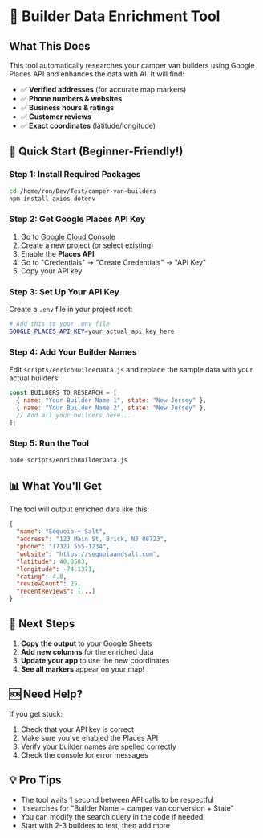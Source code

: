# 🤖 Builder Data Enrichment Tool

## What This Does
This tool automatically researches your camper van builders using Google Places API and enhances the data with AI. It will find:

- ✅ **Verified addresses** (for accurate map markers)
- ✅ **Phone numbers & websites**
- ✅ **Business hours & ratings**
- ✅ **Customer reviews**
- ✅ **Exact coordinates** (latitude/longitude)

## 🚀 Quick Start (Beginner-Friendly!)

### Step 1: Install Required Packages
```bash
cd /home/ron/Dev/Test/camper-van-builders
npm install axios dotenv
```

### Step 2: Get Google Places API Key
1. Go to [Google Cloud Console](https://console.cloud.google.com/)
2. Create a new project (or select existing)
3. Enable the **Places API**
4. Go to "Credentials" → "Create Credentials" → "API Key"
5. Copy your API key

### Step 3: Set Up Your API Key
Create a `.env` file in your project root:
```bash
# Add this to your .env file
GOOGLE_PLACES_API_KEY=your_actual_api_key_here
```

### Step 4: Add Your Builder Names
Edit `scripts/enrichBuilderData.js` and replace the sample data with your actual builders:

```javascript
const BUILDERS_TO_RESEARCH = [
  { name: "Your Builder Name 1", state: "New Jersey" },
  { name: "Your Builder Name 2", state: "New Jersey" },
  // Add all your builders here...
];
```

### Step 5: Run the Tool
```bash
node scripts/enrichBuilderData.js
```

## 📊 What You'll Get

The tool will output enriched data like this:
```json
{
  "name": "Sequoia + Salt",
  "address": "123 Main St, Brick, NJ 08723",
  "phone": "(732) 555-1234",
  "website": "https://sequoiaandsalt.com",
  "latitude": 40.0583,
  "longitude": -74.1371,
  "rating": 4.8,
  "reviewCount": 25,
  "recentReviews": [...]
}
```

## 🔄 Next Steps

1. **Copy the output** to your Google Sheets
2. **Add new columns** for the enriched data
3. **Update your app** to use the new coordinates
4. **See all markers** appear on your map!

## 🆘 Need Help?

If you get stuck:
1. Check that your API key is correct
2. Make sure you've enabled the Places API
3. Verify your builder names are spelled correctly
4. Check the console for error messages

## 💡 Pro Tips

- The tool waits 1 second between API calls to be respectful
- It searches for "Builder Name + camper van conversion + State"
- You can modify the search query in the code if needed
- Start with 2-3 builders to test, then add more
